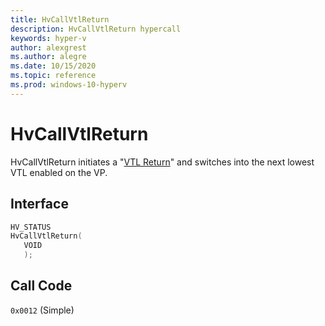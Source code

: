 ```yaml
---
title: HvCallVtlReturn
description: HvCallVtlReturn hypercall
keywords: hyper-v
author: alexgrest
ms.author: alegre
ms.date: 10/15/2020
ms.topic: reference
ms.prod: windows-10-hyperv
---
```


# HvCallVtlReturn

HvCallVtlReturn initiates a "[VTL Return](../vsm.md#vtl-return)" and switches into the next lowest VTL enabled on the VP.

## Interface

 ```c
HV_STATUS
HvCallVtlReturn(
    VOID
    );
 ```

## Call Code

`0x0012` (Simple)